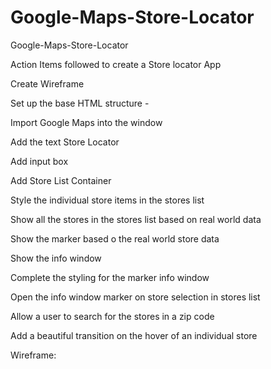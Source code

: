 # Google-Maps-Store-Locator
Google-Maps-Store-Locator

Action Items followed to create a Store locator App

Create Wireframe

Set up the base HTML structure -

Import Google Maps into the window

Add the text Store Locator

Add input box

Add Store List Container

Style the individual store items in the stores list

Show all the stores in the stores list based on real world data

Show the marker based o the real world store data

Show the info window

Complete the styling for the marker info window

Open the info window marker on store selection in stores list

Allow a user to search for the stores in a zip code

Add a beautiful transition on the hover of an individual store


Wireframe:
